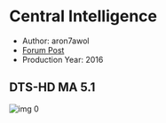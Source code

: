 # Central Intelligence

* Author: aron7awol
* [Forum Post](https://www.avsforum.com/threads/bass-eq-for-filtered-movies.2995212/post-56746416)
* Production Year: 2016

## DTS-HD MA 5.1

![img 0](https://i.imgur.com/1FKhVmC.jpg)


